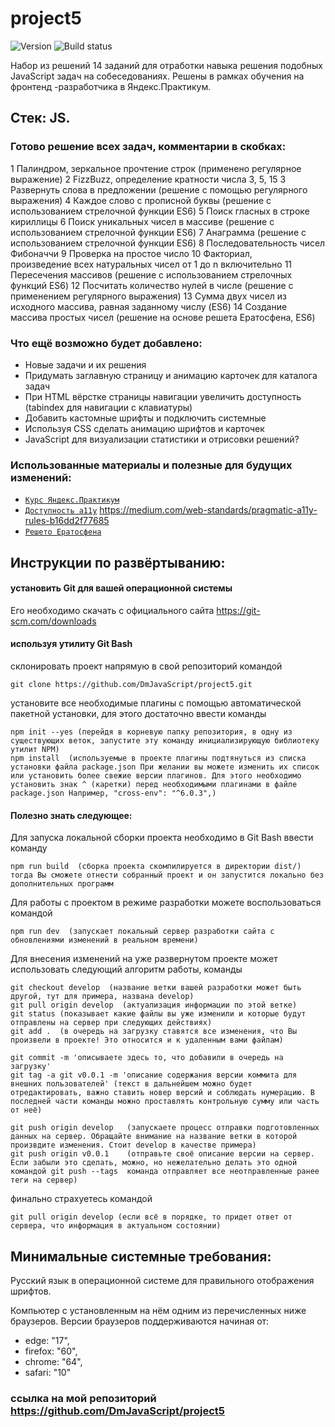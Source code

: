 # project5
![Version][shield-version]
![Build status][shield-build]

Набор из решений 14 заданий для отработки навыка решения подобных JavaScript задач на собеседованиях. Решены в рамках обучения на фронтенд -разработчика в Яндекс.Практикум.
## Стек: JS.

### Готово решение всех задач, комментарии в скобках:
1 Палиндром, зеркальное прочтение строк  (применено регулярное выражение)
2 FizzBuzz, определение кратности числа 3, 5, 15
3 Развернуть слова в предложении (решение с помощью регулярного выражения)
4 Каждое слово с прописной буквы (решение с использованием стрелочной функции ES6)
5 Поиск гласных в строке кириллицы
6 Поиск уникальных чисел в массиве (решение с использованием стрелочной функции ES6)
7 Анаграмма (решение с использованием стрелочной функции ES6)
8 Последовательность чисел Фибоначчи
9 Проверка на простое число
10 Факториал, произведение всех натуральных чисел от 1 до n включительно
11 Пересечения массивов (решение с использованием стрелочных функций ES6)
12 Посчитать количество нулей в числе (решение с применением регулярного выражения)
13 Сумма двух чисел из исходного массива, равная заданному числу (ES6)
14 Создание массива простых чисел (решение на основе решета Ератосфена, ES6)

### Что ещё возможно будет добавлено:
* Новые задачи и их решения
* Придумать заглавную страницу и анимацию карточек для каталога задач
* При HTML вёрстке страницы навигации увеличить доступность (tabindex для навигации с клавиатуры)
* Добавить кастомные шрифты и подключить системные
* Используя CSS сделать анимацию шрифтов и карточек
* JavaScript для визуализации статистики и отрисовки решений?


### Использованные материалы и полезные для будущих изменений:

* [`Курс Яндекс.Практикум`](https://praktikum.yandex.ru/)
* [`Доступность a11y`](udacity.com/course/web-accessibility--ud891) <https://medium.com/web-standards/pragmatic-a11y-rules-b16dd2f77685>
* [`Решето Ератосфена`](https://en.wikipedia.org/wiki/Sieve_of_Eratosthenes)




## Инструкции по развёртыванию:

#### установить Git для вашей операционной системы
Его необходимо скачать с официального сайта <https://git-scm.com/downloads>

#### используя утилиту Git Bash
склонировать проект напрямую в свой репозиторий командой
```shell
git clone https://github.com/DmJavaScript/project5.git
```

установите все необходимые плагины с помощью автоматической пакетной установки,  для этого достаточно ввести команды
```shell
npm init --yes (перейдя в корневую папку репозитория, в одну из существующих веток, запустите эту команду инициализирующую библиотеку утилит NPM)
npm install  (используемые в проекте плагины подтянуться из списка установки файла package.json При желании вы можете изменить их список или установить более свежие версии плагинов. Для этого необходимо установить знак ^ (каретки) перед необходимыми плагинами в файле package.json Например, "cross-env": "^6.0.3",)
```


#### Полезно знать следующее:
Для запуска локальной сборки проекта необходимо в Git Bash ввести команду
```shell
npm run build  (cборка проекта скомпилируется в директории dist/) тогда Вы сможете отнести собранный проект и он запустится локально без дополнительных программ
```

Для работы с проектом в режиме разработки можете воспользоваться командой
```shell
npm run dev  (запускает локальный сервер разработки сайта с обновлениями изменений в реальном времени)
```

Для внесения изменений на уже развернутом проекте может использовать следующий алгоритм работы, команды
```shell
git checkout develop  (название ветки вашей разработки может быть другой, тут для примера, названа develop)
git pull origin develop  (актуализация информации по этой ветке)
git status (показывает какие файлы вы уже изменили и которые будут отправлены на сервер при следующих действиях)
git add .  (в очередь на загрузку ставятся все изменения, что Вы произвели в проекте! Это относится и к удаленным вами файлам)

git commit -m 'описываете здесь то, что добавили в очередь на загрузку'
git tag -a git v0.0.1 -m 'описание содержания версии коммита для внешних пользователей' (текст в дальнейшем можно будет отредактировать, важно ставить новер версий и соблюдать нумерацию. В последней части команды можно проставлять контрольную сумму или часть от неё)

git push origin develop   (запускаете процесс отправки подготовленных данных на сервер. Обращайте внимание на название ветки в которой произвдите изменения. Стоит develop в качестве примера)
git push origin v0.0.1    (отправьте своё описание версии на сервер. Если забыли это сделать, можно, но нежелательно делать это одной командой git push --tags  команда отправляет все неотправленные ранее теги на сервер)
```

финально страхуетесь командой
```shell
git pull origin develop (если всё в порядке, то придет ответ от сервера, что информация в актуальном состоянии)
```





## Минимальные системные требования:

Русский язык в операционной системе для правильного отображения шрифтов.

Компьютер с установленным на нём одним из перечисленных ниже браузеров.
Версии браузеров поддерживаются начиная от:
* edge: "17",
* firefox: "60",
* chrome: "64",
* safari: "10"


[shield-version]: https://img.shields.io/github/v/release/DmJavaScript/project5?style=flat-square
[shield-build]: https://img.shields.io/appveyor/ci/DmJavaScript/project5?style=flat-square
### ссылка на мой репозиторий https://github.com/DmJavaScript/project5
